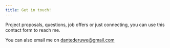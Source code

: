 ```yaml
---
title: Get in touch!
---
```

Project proposals, questions, job offers or just connecting, you can use this contact form to reach me.

You can also email me on [dantederuwe@gmail.com](mailto:dantederuwe@gmail.com)